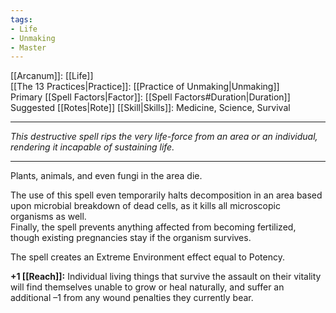```yaml
---
tags:
- Life
- Unmaking
- Master
---
```


[[Arcanum]]: [[Life]]\
[[The 13 Practices|Practice]]: [[Practice of Unmaking|Unmaking]]\
Primary [[Spell Factors|Factor]]: [[Spell Factors#Duration|Duration]]\
Suggested [[Rotes|Rote]] [[Skill|Skills]]: Medicine, Science, Survival

---

_This destructive spell rips the very life-force from an area or an individual, rendering it incapable of sustaining life._

---

Plants, animals, and even fungi in the area die.

The use of this spell even temporarily halts decomposition in an area based upon microbial breakdown of dead cells, as it kills all microscopic organisms as well.\
Finally, the spell prevents anything affected from becoming fertilized, though existing pregnancies stay if the organism survives. 

The spell creates an Extreme Environment effect equal to Potency.

**+1 [[Reach]]:** Individual living things that survive the assault on their vitality will find themselves unable to grow or heal naturally, and suffer an additional –1 from any wound penalties they currently bear.